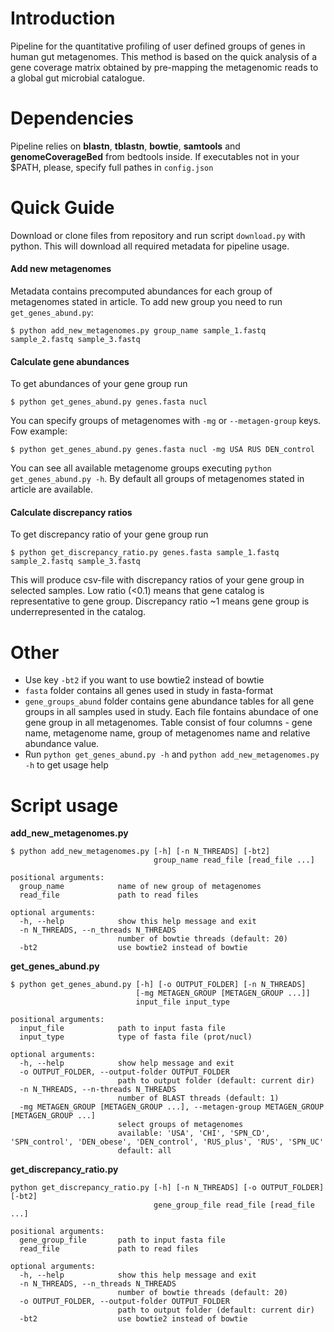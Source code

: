 # Introduction
Pipeline for the quantitative profiling of user defined groups of genes in human gut metagenomes. This method is based on the quick analysis of a gene coverage matrix obtained by pre-mapping the metagenomic reads to a global gut microbial catalogue.

# Dependencies
Pipeline relies on **blastn**, **tblastn**, **bowtie**, **samtools** and **genomeCoverageBed** from bedtools inside. If executables not in your $PATH, please, specify full pathes in `config.json`

# Quick Guide
Download or clone files from repository and run script `download.py` with python. This will download all required metadata for pipeline usage.

#### Add new metagenomes
Metadata contains precomputed abundances for each group of metagenomes stated in article. To add new group you need to run `get_genes_abund.py`:
```
$ python add_new_metagenomes.py group_name sample_1.fastq sample_2.fastq sample_3.fastq
```

#### Calculate gene abundances
To get abundances of your gene group run
```
$ python get_genes_abund.py genes.fasta nucl
```
You can specify groups of metagenomes with `-mg` or `--metagen-group` keys. Fow example:
```
$ python get_genes_abund.py genes.fasta nucl -mg USA RUS DEN_control
```
You can see all available metagenome groups executing `python get_genes_abund.py -h`. By default all groups of metagenomes stated in article are available.

#### Calculate discrepancy ratios
To get discrepancy ratio of your gene group run
```
$ python get_discrepancy_ratio.py genes.fasta sample_1.fastq sample_2.fastq sample_3.fastq
```
This will produce csv-file with discrepancy ratios of your gene group in selected samples. Low ratio (<0.1) means that gene catalog is representative to gene group. Discrepancy ratio ~1 means gene group is underrepresented in the catalog.

# Other
* Use key `-bt2` if you want to use bowtie2 instead of bowtie
* `fasta` folder contains all genes used in study in fasta-format
* `gene_groups_abund` folder contains gene abundance tables for all gene groups in all samples used in study. Each file fontains abundace of one gene group in all metagenomes. Table consist of four columns - gene name, metagenome name, group of metagenomes name and relative abundance value.
* Run `python get_genes_abund.py -h` and `python add_new_metagenomes.py -h` to get usage help

# Script usage
**add_new_metagenomes.py**
```
$ python add_new_metagenomes.py [-h] [-n N_THREADS] [-bt2]
                                group_name read_file [read_file ...]

positional arguments:
  group_name            name of new group of metagenomes
  read_file             path to read files

optional arguments:
  -h, --help            show this help message and exit
  -n N_THREADS, --n_threads N_THREADS
                        number of bowtie threads (default: 20)
  -bt2                  use bowtie2 instead of bowtie

```
**get_genes_abund.py**
```
$ python get_genes_abund.py [-h] [-o OUTPUT_FOLDER] [-n N_THREADS]
                            [-mg METAGEN_GROUP [METAGEN_GROUP ...]]
                            input_file input_type

positional arguments:
  input_file            path to input fasta file
  input_type            type of fasta file (prot/nucl)

optional arguments:
  -h, --help            show help message and exit
  -o OUTPUT_FOLDER, --output-folder OUTPUT_FOLDER
                        path to output folder (default: current dir)
  -n N_THREADS, --n-threads N_THREADS
                        number of BLAST threads (default: 1)
  -mg METAGEN_GROUP [METAGEN_GROUP ...], --metagen-group METAGEN_GROUP [METAGEN_GROUP ...]
                        select groups of metagenomes
                        available: 'USA', 'CHI', 'SPN_CD', 'SPN_control', 'DEN_obese', 'DEN_control', 'RUS_plus', 'RUS', 'SPN_UC'
                        default: all

```
**get_discrepancy_ratio.py**
```
python get_discrepancy_ratio.py [-h] [-n N_THREADS] [-o OUTPUT_FOLDER] [-bt2]
                                gene_group_file read_file [read_file ...]

positional arguments:
  gene_group_file       path to input fasta file
  read_file             path to read files

optional arguments:
  -h, --help            show this help message and exit
  -n N_THREADS, --n_threads N_THREADS
                        number of bowtie threads (default: 20)
  -o OUTPUT_FOLDER, --output-folder OUTPUT_FOLDER
                        path to output folder (default: current dir)
  -bt2                  use bowtie2 instead of bowtie

```
